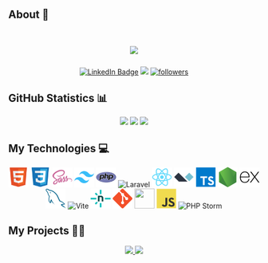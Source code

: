 ## About 👋

<h1 align="center">
 <a href="https://git.io/typing-svg">
  <img src="https://readme-typing-svg.herokuapp.com/?font=Arial&size=30&center=true&vCenter=true&width=500&height=40&duration=5000&lines=+Hello+there!+My+name+is+Tristan;+I+am+a+web+developer+:);&color=%237aa2f7;" />
 </a>
</h1>

<div align="center">
<a href="https://www.linkedin.com/in/tristan-griffiths-4a0352294/"><img src="https://img.shields.io/badge/LinkedIn-blue?style=for-the-badge&logo=linkedin&logoColor=white" alt="LinkedIn Badge" height="25px" /></a> <a href="mailto:tristanhgriffiths8@yahoo.com"><img src="https://img.shields.io/badge/Email-tristanhgriffiths8@yahoo.com-critical?style=for-the-badge" height="25px"></a> <a href="https://github.com/THG20203"><img alt="followers" title="Follow me on Github" src="https://img.shields.io/github/followers/THG20203?color=236ad3&style=for-the-badge&logo=github&label=Follow" height="25px" /></a>
</div>

## GitHub Statistics 📊
<div align="center">
 <img src="https://github-readme-streak-stats.herokuapp.com/?user=THG20203&theme=tokyonight&count_private=true&show_icons=true" height="170px" />
 <img src="https://github-readme-stats.vercel.app/api/top-langs/?username=THG20203&theme=tokyonight&show_icons=true&hide_border=true&layout=compact" height="170px" />
 <img src="https://github-readme-stats.vercel.app/api?username=THG20203&theme=tokyonight&show_icons=true&hide_border=true&count_private=true" height="170px" />
</div>

## My Technologies 💻
<div align="center">
    <img src="https://raw.githubusercontent.com/devicons/devicon/master/icons/html5/html5-original.svg" alt="HTML5" width="40" height="40">
    <img src="https://raw.githubusercontent.com/devicons/devicon/master/icons/css3/css3-original.svg" alt="CSS3" width="40" height="40">
    <img src="https://raw.githubusercontent.com/devicons/devicon/master/icons/sass/sass-original.svg" alt="SCSS" width="40" height="40">
    <img src="https://raw.githubusercontent.com/devicons/devicon/master/icons/tailwindcss/tailwindcss-original.svg" alt="Tailwind CSS" width="40" height="40">
    <img src="https://raw.githubusercontent.com/devicons/devicon/master/icons/php/php-original.svg" alt="PHP" width="40" height="40">
    <img src="https://raw.githubusercontent.com/laravel/art/master/logo-lockup/5%20SVG/2%20CMYK/1%20Full%20Color/laravel-logolockup-cmyk-red.svg" alt="Laravel" width="80" height="40">
    <img src="https://raw.githubusercontent.com/devicons/devicon/master/icons/react/react-original.svg" alt="React.js" width="40" height="40">
    <img src="https://raw.githubusercontent.com/devicons/devicon/master/icons/alpinejs/alpinejs-original.svg" alt="Alpine.js" width="40" height="40">
    <img src="https://raw.githubusercontent.com/devicons/devicon/master/icons/typescript/typescript-original.svg" alt="TypeScript" width="40" height="40">
    <img src="https://raw.githubusercontent.com/devicons/devicon/master/icons/nodejs/nodejs-original.svg" alt="Node.js" width="40" height="40">
    <img src="https://raw.githubusercontent.com/devicons/devicon/master/icons/express/express-original.svg" alt="Express.js" width="40" height="40">
    <img src="https://raw.githubusercontent.com/devicons/devicon/master/icons/mysql/mysql-original.svg" alt="MySQL" width="40" height="40">
    <img src="https://vitejs.dev/logo.svg" alt="Vite" width="40" height="40">
    <img src="https://raw.githubusercontent.com/devicons/devicon/master/icons/netlify/netlify-original.svg" alt="Netlify" width="40" height="40">
    <img src="https://raw.githubusercontent.com/devicons/devicon/master/icons/git/git-original.svg" alt="Git" width="40" height="40">
    <img src="https://camo.githubusercontent.com/e245c978ad271d30dcbfa637b0aad42d3532c5fa467a778e01c2210ed6c5ef81/68747470733a2f2f63646e2e6a7364656c6976722e6e65742f67682f64657669636f6e732f64657669636f6e2f69636f6e732f6769746875622f6769746875622d6f726967696e616c2e737667" width="40" height="40">
    <img src="https://raw.githubusercontent.com/devicons/devicon/master/icons/javascript/javascript-original.svg" alt="JavaScript" width="40" height="40">
 <img src="https://commons.wikimedia.org/wiki/Special:FilePath/JetBrains_PhpStorm_Product_Logo.svg" alt="PHP Storm" width="80" height="40">
</div>


## My Projects 👨‍💻

<div align="center">
 <a href="https://github.com/THG20203/Racing-Project">
<img width="300" src="https://denvercoder1-github-readme-stats.vercel.app/api/pin/?username=THG20203&repo=Racing-Project&theme=tokyonight&hide_border=true&show_icons=false" />
 </a>
 
  <a href="https://github.com/THG20203/Ilderton-Road">
<img width="300" src="https://denvercoder1-github-readme-stats.vercel.app/api/pin/?username=THG20203&repo=Ilderton-Road&theme=tokyonight&hide_border=true&show_icons=false" />
 </a>
</div>


</div>





